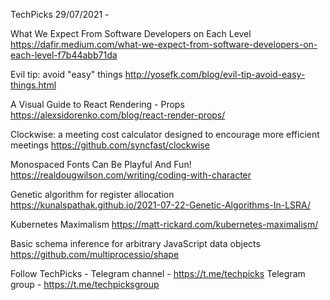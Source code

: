 TechPicks 29/07/2021 -

What We Expect From Software Developers on Each Level
https://dafir.medium.com/what-we-expect-from-software-developers-on-each-level-f7b44abb71da

Evil tip: avoid "easy" things
http://yosefk.com/blog/evil-tip-avoid-easy-things.html

A Visual Guide to React Rendering - Props
https://alexsidorenko.com/blog/react-render-props/

Clockwise: a meeting cost calculator designed to encourage more efficient meetings
https://github.com/syncfast/clockwise

Monospaced Fonts Can Be Playful And Fun!
https://realdougwilson.com/writing/coding-with-character

Genetic algorithm for register allocation
https://kunalspathak.github.io/2021-07-22-Genetic-Algorithms-In-LSRA/

Kubernetes Maximalism
https://matt-rickard.com/kubernetes-maximalism/

Basic schema inference for arbitrary JavaScript data objects
https://github.com/multiprocessio/shape

Follow TechPicks -
Telegram channel - https://t.me/techpicks
Telegram group - https://t.me/techpicksgroup